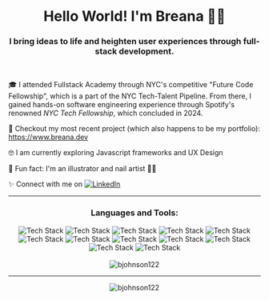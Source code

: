 <h1 align="center">Hello World! I'm Breana 👋🏽</h1>
<h3 align="center">I bring ideas to life and heighten user experiences through full-stack development.</h3>
      
<br>


🎓 I attended Fullstack Academy through NYC's competitive "Future Code Fellowship", which is a part of the NYC Tech-Talent Pipeline. From there, I gained hands-on software engineering experience through Spotify's renowned _NYC Tech Fellowship_, which concluded in 2024. 

👀 Checkout my most recent project (which also happens to be my portfolio): https://www.breana.dev
    
🤓  I am currently exploring Javascript frameworks and UX Design

🎨 Fun fact: I'm an illustrator and nail artist 💅🏽

✨ Connect with me on [![LinkedIn](https://img.shields.io/badge/LinkedIn-0077B5?style=fplastic&logo=linkedin&logoColor=white)](https://www.linkedin.com/in/breanaj/)

<hr>

<h3 align="center">Languages and Tools:</h3>

<div align="center"> 
      <img src="https://skillicons.dev/icons?i=js" alt="Tech Stack" title="JavaScript" />
      <img src="https://skillicons.dev/icons?i=react" alt="Tech Stack" title="React" /> 
      <img src="https://skillicons.dev/icons?i=ts" alt="Tech Stack" title="TypeScript" />
      <img src="https://skillicons.dev/icons?i=styledcomponents" alt="Tech Stack" title="Styled Components" /> 
      <img src="https://skillicons.dev/icons?i=nextjs" alt="Tech Stack" title="NextJS" /> 
      <img src="https://skillicons.dev/icons?i=redux" alt="Tech Stack" title="Redux" /> 
      <img src="https://skillicons.dev/icons?i=html" alt="Tech Stack" title="HTML" /> 
      <img src="https://skillicons.dev/icons?i=css" alt="Tech Stack" title="Cascading Style Sheets (CSS)" /> 
      <img src="https://skillicons.dev/icons?i=materialui" alt="Tech Stack" title="Material UI" />
      <img src="https://skillicons.dev/icons?i=nodejs" alt="Tech Stack" title="Node.js" />
      <img src="https://skillicons.dev/icons?i=postgres" alt="Tech Stack" title="Postgres" />
      <img src="https://skillicons.dev/icons?i=express" alt="Tech Stack" title="Express" />
      <br/>
</div>
<br>

 <div align="center"><img src="https://github-readme-stats-git-masterrstaa-rickstaa.vercel.app/api/top-langs?username=bjohnson122&theme=transparent&show_icons=true&locale=en&layout=compact" alt="bjohnson122" />
 <hr>

 <div align="center">
<!--  <img src="https://github-readme-stats-git-masterrstaa-rickstaa.vercel.app/api?username=bjohnson122&count_private=true&theme=transparent&show_icons=true" alt="bjohnson122" />  -->
 
<!-- <div align="center"> -->
  <img src="https://streak-stats.demolab.com?user=bjohnson122&ring=006AFF&background=00000000&currStreakLabel=417E87&fire=006AFF&dates=0579C3&currStreakNum=0579C3&sideLabels=417E87&stroke=417E87&sideNums=0579C3" alt="bjohnson122" />
</div>
